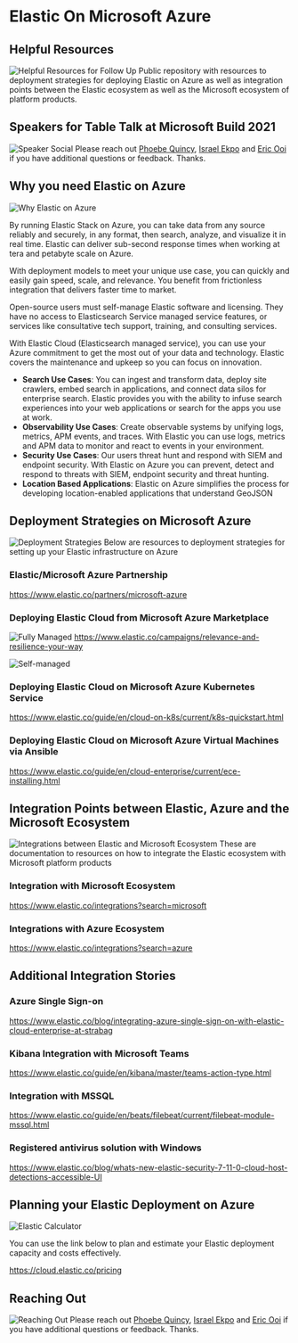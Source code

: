 # Elastic On Microsoft Azure

## Helpful Resources
![Helpful Resources for Follow Up](assets/qr-code.png)
Public repository with resources to deployment strategies for deploying Elastic on Azure as well as integration points between the Elastic ecosystem as well as the Microsoft ecosystem of platform products.

## Speakers for Table Talk at Microsoft Build 2021
![Speaker Social](assets/speaker-social.png)
Please reach out [Phoebe Quincy](https://twitter.com/quincy_phoebe), [Israel Ekpo](https://twitter.com/izzyacademy) and [Eric Ooi](https://twitter.com/ericooi) if you have additional questions or feedback. Thanks.

## Why you need Elastic on Azure
![Why Elastic on Azure](assets/why-you-need-elastic-2.png)

By running Elastic Stack on Azure, you can take data from any source reliably and securely, in any format, then search, analyze, and visualize it in real time. Elastic can deliver sub-second response times when working at tera and petabyte scale on Azure.

With deployment models to meet your unique use case, you can quickly and easily gain speed, scale, and relevance. You benefit from frictionless integration that delivers faster time to market.

Open-source users must self-manage Elastic software and licensing. They have no access to Elasticsearch Service managed service features, or services like consultative tech support, training, and consulting services.

With Elastic Cloud (Elasticsearch managed service), you can use your Azure commitment to get the most out of your data and technology. Elastic covers the maintenance and upkeep so you can focus on innovation.

- **Search Use Cases**: You can ingest and transform data, deploy site crawlers, embed search in applications, and connect data silos for enterprise search.
Elastic provides you with the ability to infuse search experiences into your web applications or search for the apps you use at work.
- **Observability Use Cases**: Create observable systems by unifying logs, metrics, APM events, and traces. With Elastic you can use logs, metrics and APM data to monitor and react to events in your environment.
- **Security Use Cases**: Our users threat hunt and respond with SIEM and endpoint security. With Elastic on Azure you can prevent, detect and respond to threats with SIEM, endpoint security and threat hunting.
- **Location Based Applications**: Elastic on Azure simplifies the process for developing location-enabled applications that understand GeoJSON


## Deployment Strategies on Microsoft Azure
![Deployment Strategies](assets/fully-managed-vs-self.png)
Below are resources to deployment strategies for setting up your Elastic infrastructure on Azure

### Elastic/Microsoft Azure Partnership
https://www.elastic.co/partners/microsoft-azure

### Deploying Elastic Cloud from Microsoft Azure Marketplace
![Fully Managed](assets/fully-managed.png)
https://www.elastic.co/campaigns/relevance-and-resilience-your-way

![Self-managed](assets/self-managed.png)
### Deploying Elastic Cloud on Microsoft Azure Kubernetes Service
https://www.elastic.co/guide/en/cloud-on-k8s/current/k8s-quickstart.html

### Deploying Elastic Cloud on Microsoft Azure Virtual Machines via Ansible
https://www.elastic.co/guide/en/cloud-enterprise/current/ece-installing.html


## Integration Points between Elastic, Azure and the Microsoft Ecosystem
![Integrations between Elastic and Microsoft Ecosystem](assets/integrations.png)
These are documentation to resources on how to integrate the Elastic ecosystem with Microsoft platform products

### Integration with Microsoft Ecosystem
https://www.elastic.co/integrations?search=microsoft

### Integrations with Azure Ecosystem
https://www.elastic.co/integrations?search=azure

## Additional Integration Stories

### Azure Single Sign-on
https://www.elastic.co/blog/integrating-azure-single-sign-on-with-elastic-cloud-enterprise-at-strabag

### Kibana Integration with Microsoft Teams
https://www.elastic.co/guide/en/kibana/master/teams-action-type.html

### Integration with MSSQL
https://www.elastic.co/guide/en/beats/filebeat/current/filebeat-module-mssql.html

### Registered antivirus solution with Windows
https://www.elastic.co/blog/whats-new-elastic-security-7-11-0-cloud-host-detections-accessible-UI


## Planning your Elastic Deployment on Azure
![Elastic Calculator](assets/planning.png)

You can use the link below to plan and estimate your Elastic deployment capacity and costs effectively.

https://cloud.elastic.co/pricing

## Reaching Out
![Reaching Out](assets/reaching-out.png)
Please reach out [Phoebe Quincy](https://twitter.com/quincy_phoebe), [Israel Ekpo](https://twitter.com/izzyacademy) and [Eric Ooi](https://twitter.com/ericooi) if you have additional questions or feedback. Thanks.